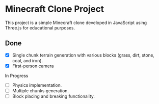 # Minecraft Clone Project

This project is a simple Minecraft clone developed in JavaScript using Three.js for educational purposes.

## Done

- [x] Single chunk terrain generation with various blocks (grass, dirt, stone, coal, and iron).
- [x] First-person camera

In Progress

- [ ] Physics implementation.
- [ ] Multiple chunks generation.
- [ ] Block placing and breaking functionality.
